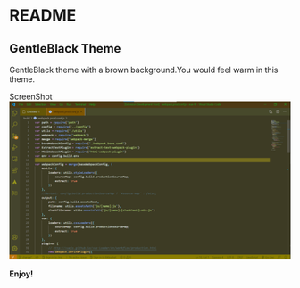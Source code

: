 # README
## GentleBlack Theme

GentleBlack theme with a brown background.You would feel warm in this theme.

ScreenShot
![ScreenShot](/img/GentleBlack.png)

**Enjoy!**
